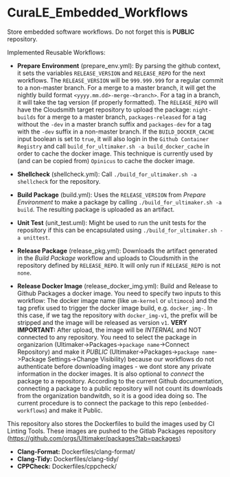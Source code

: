 # CuraLE_Embedded_Workflows

Store embedded software workflows.
Do not forget this is **PUBLIC** repository.

Implemented Reusable Workflows:

- **Prepare Environment** (prepare_env.yml): By parsing the github context, it sets the variables `RELEASE_VERSION` and `RELEASE_REPO` for the next workflows.
The `RELEASE_VERSION` will be `999.999.999` for a regular commit to a non-master branch. For a merge to a master branch, it will get the nightly build format `<yyyy.mm.dd>-merge-<branch>`. For a tag in a branch, it will take the tag version (if properly formatted).
The `RELEASE_REPO` will have the Cloudsmith target repository to upload the package: `night-builds` for a merge to a master branch, `packages-released` for a tag without the `-dev` in a master branch suffix and `packages-dev` for a tag with the `-dev` suffix in a non-master branch.
If the `BUILD_DOCKER_CACHE` input boolean is set to `true`, it will also login in the `Github Container Registry` and call `build_for_ultimaker.sh -a build_docker_cache` in order to cache the docker image. This technique is currently used by (and can be copied from) `Opinicus` to cache the docker image.

- **Shellcheck** (shellcheck.yml): Call `./build_for_ultimaker.sh -a shellcheck` for the repository.
- **Build Package** (build.yml): Uses the `RELEASE_VERSION` from *Prepare Environment* to make a package by calling `./build_for_ultimaker.sh -a build`. The resulting package is uploaded as an artifact.
- **Unit Test** (unit_test.uml): Might be used to run the unit tests for the repository if this can be encapsulated using `./build_for_ultimaker.sh -a unittest`.
- **Release Package** (release_pkg.yml): Downloads the artifact generated in the *Build Package* workflow and uploads to Cloudsmith in the repository defined by `RELEASE_REPO`. It will only run if `RELEASE_REPO` is not `none`.
- **Release Docker Image** (release_docker_img.yml): Build and Release to Github Packages a docker image. You need to specify two inputs to this workflow: The docker image name (like `um-kernel` or `ultimoco`) and the tag prefix used to trigger the docker image build, e.g. `docker_img-`. In this case, if we tag the repository with `docker_img-v1`, the prefix will be stripped and the image will be released as version `v1`. **VERY IMPORTANT:** After upload, the image will be *INTERNAL* and NOT connected to any repository. You need to select the package in organizarion (Ultimaker->Packages->`package name`->Connect Repository) and make it *PUBLIC* (Ultimaker->Packages->`package name`->Package Settings->Change Visibility) because our workflows do not authenticate before downloading images - we dont store any private information in the docker images. It is also optional to *connect* the package to a repository. According to the current Github documentation, connecting a package to a public repository will not count its downloads from the organization bandwitdh, so it is a good idea doing so. The current procedure is to connect the package to this repo (`embedded-workflows`) and make it Public. 

This repository also stores the Dockerfiles to build the images used by CI Linting Tools. These images are pushed to the Gitlab Packages repository (https://github.com/orgs/Ultimaker/packages?tab=packages)

- **Clang-Format:** Dockerfiles/clang-format/
- **Clang-Tidy:** Dockerfiles/clang-tidy/
- **CPPCheck:** Dockerfiles/cppcheck/
